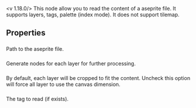 <v 1.18.0/>
This node allow you to read the content of a aseprite file. It supports layers, tags, palette (index mode). It does not support tilemap.

## Properties

### <junc path>
Path to the aseprite file.

### <junc generate layers>
Generate <node ase_layers> nodes for each layer for further processing.

### <junc use cel dimension>
By default, each layer will be cropped to fit the content. Uncheck this option will force all layer to use the canvas dimension.

### <junc current tag>
The tag to read (if exists).